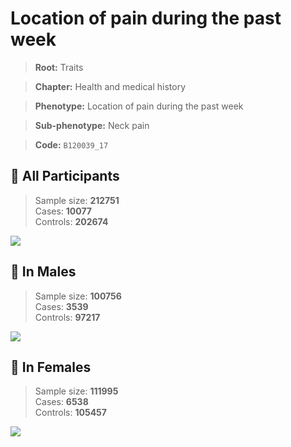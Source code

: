 # Location of pain during the past week
> **Root:** Traits  

> **Chapter:** Health and medical history  

> **Phenotype:** Location of pain during the past week  

> **Sub-phenotype:** Neck pain  

> **Code:** `B120039_17`

## 🧪 All Participants  
> Sample size: **212751**  
> Cases: **10077**  
> Controls: **202674**
<img src="/Traits/Figures/ALL/B120039_17.png"/>
<CsvTable src="/Traits_Data/ALL/LG_B120039_17.csv" label="🔍 View full results" />

## 👨 In Males  
> Sample size: **100756**  
> Cases: **3539**  
> Controls: **97217**
<img src="/Traits/Figures/Male/B120039_17.png"/>
<CsvTable src="/Traits_Data/Male/LG_B120039_17.csv" label="🔍 View full results" />

## 👩 In Females  
> Sample size: **111995**  
> Cases: **6538**  
> Controls: **105457**
<img src="/Traits/Figures/Female/B120039_17.png"/>
<CsvTable src="/Traits_Data/Female/LG_B120039_17.csv" label="🔍 View full results" />
